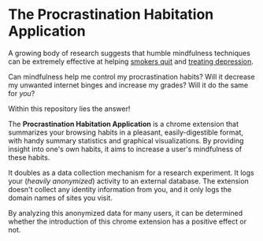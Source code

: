 # The Procrastination Habitation Application

A growing body of research suggests that humble mindfulness techniques can be extremely effective at helping [smokers quit](http://www.npr.org/2016/06/24/483123383/can-mindfulness-help-you-quit-smoking) and [treating depression](https://www.theguardian.com/science/blog/2015/apr/21/could-mindfulness-therapy-be-an-alternative-to-antidepressants).

Can mindfulness help me control my procrastination habits? Will it decrease my unwanted internet binges and increase my grades? Will it do the same for *you*?

Within this repository lies the answer!

The **Procrastination Habitation Application** is a chrome extension that summarizes your browsing habits in a pleasant, easily-digestible format, with handy summary statistics and graphical visualizations. By providing insight into one's own habits, it aims to increase a user's mindfulness of these habits.

It doubles as a data collection mechanism for a research experiment. It logs your (*heavily anonymized*) activity to an external database. The extension doesn't collect any identity information from you, and it only logs the domain names of sites you visit.

By analyzing this anonymized data for many users, it can be determined whether the introduction of this chrome extension has a positive effect or not.
